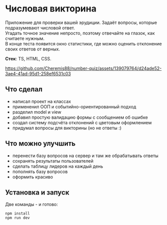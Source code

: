 # Числовая викторина
Приложение для проверки вашей эрудиции. Задаёт вопросы, которые подразумевают числовой ответ.
<br>
Угадать точное значение непросто, поэтому отвечайте на глазок, как считаете нужным.
<br>
В конце теста появится окно статистики, где можно оценить отклонение своих ответов от верных.

**Стек**: TS, HTML, CSS.

https://github.com/Cheremis88/number-quiz/assets/139079764/d24ade52-3ae4-41ad-95d1-258ef6531c03

## Что сделал
- написал проект на классах
- примененил ООП и событийно-ориентированный подход
- разделил model и view
- добавил простую валидацию формы с сообщением об ошибке
- создал систему подсчёта отклонений с цветовым оформлением
- придумал вопросы для викторины (но не ответы :)

## Что можно улучшить
- перенести базу вопросов на сервер и там же обрабатывать ответы
- сохранять результаты пользователей
- сделать таблицу лидеров на каждый день
- пополнять базу вопросов
- оформить красиво

## Установка и запуск
Две команды - и готово:
```
npm install
npm run dev
```
